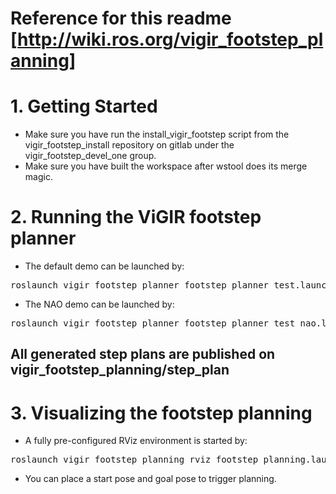 # Reference for this readme [http://wiki.ros.org/vigir_footstep_planning]
# 1. Getting Started
* Make sure you have run the install_vigir_footstep script from the vigir_footstep_install repository on gitlab under the vigir_footstep_devel_one group.
* Make sure you have built the workspace after wstool does its merge magic.

# 2. Running the ViGIR footstep planner
* The default demo can be launched by:
<pre>
roslaunch vigir_footstep_planner footstep_planner_test.launch
</pre>
* The NAO demo can be launched by:
<pre>
roslaunch vigir_footstep_planner footstep_planner_test_nao.launch
</pre>
## All generated step plans are published on vigir_footstep_planning/step_plan

# 3. Visualizing the footstep planning
* A fully pre-configured RViz environment is started by:
<pre>
roslaunch vigir_footstep_planning rviz_footstep_planning.launch
</pre>
* You can place a start pose and goal pose to trigger planning.